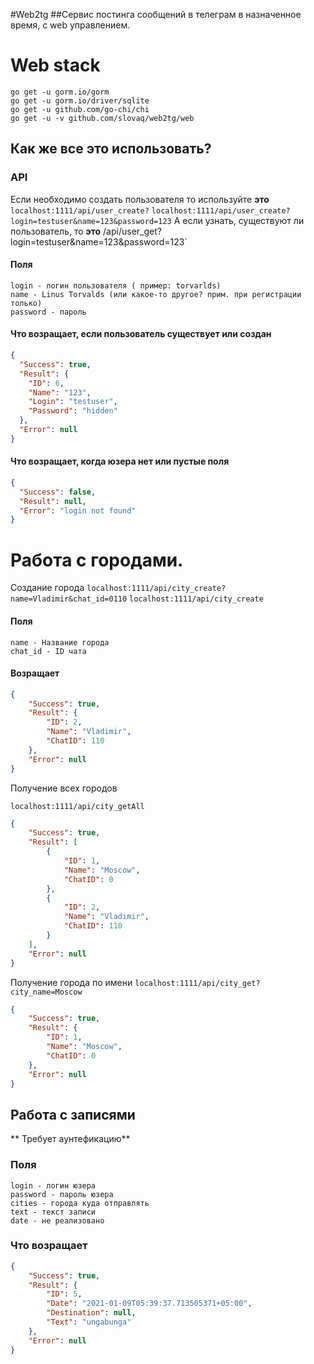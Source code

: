 #Web2tg
##Сервис постинга сообщений в телеграм в назначенное время, с web управлением. 

# Web stack
    go get -u gorm.io/gorm
    go get -u gorm.io/driver/sqlite
    go get -u github.com/go-chi/chi
    go get -u -v github.com/slovaq/web2tg/web

## Как же все это использовать?
### API
Если необходимо создать пользователя то используйте **это**
`localhost:1111/api/user_create?`
`localhost:1111/api/user_create?login=testuser&name=123&password=123`
А если узнать, существуют ли пользователь, то **это**
/api/user_get?login=testuser&name=123&password=123`

#### Поля
	login - логин пользователя ( пример: torvarlds) 
	name - Linus Torvalds (или какое-то другое? прим. при регистрации только) 
	password - пароль

#### Что возращает, если пользователь существует или создан

```json
{
  "Success": true,
  "Result": {
    "ID": 6,
    "Name": "123",
    "Login": "testuser",
    "Password": "hidden"
  },
  "Error": null
}
```
#### Что возращает, когда юзера нет или пустые поля
```json
{
  "Success": false,
  "Result": null,
  "Error": "login not found"
}
```
# Работа с городами.
Создание города
`localhost:1111/api/city_create?name=Vladimir&chat_id=0110`
`localhost:1111/api/city_create`
#### Поля
    name - Название города
	chat_id - ID чата
#### Возращает
```json
{
    "Success": true,
    "Result": {
        "ID": 2,
        "Name": "Vladimir",
        "ChatID": 110
    },
    "Error": null
}
```
Получение всех городов

`localhost:1111/api/city_getAll`

```json 
{
    "Success": true,
    "Result": [
        {
            "ID": 1,
            "Name": "Moscow",
            "ChatID": 0
        },
        {
            "ID": 2,
            "Name": "Vladimir",
            "ChatID": 110
        }
    ],
    "Error": null
}
```
Получение города по имени
`localhost:1111/api/city_get?city_name=Moscow`
```json
{
    "Success": true,
    "Result": {
        "ID": 1,
        "Name": "Moscow",
        "ChatID": 0
    },
    "Error": null
}
```
## Работа с записями
** Требует аунтефикацию**
### Поля
	login - логин юзера
	password - пароль юзера
	cities - города куда отправлять
	text - текст записи
	date - не реализовано
### Что возращает
```json
{
    "Success": true,
    "Result": {
        "ID": 5,
        "Date": "2021-01-09T05:39:37.713505371+05:00",
        "Destination": null,
        "Text": "ungabunga"
    },
    "Error": null
}
```
